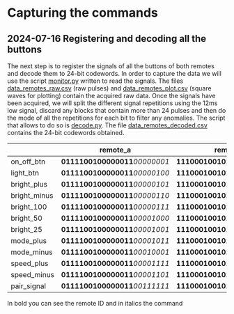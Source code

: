 # Capturing the commands
## 2024-07-16 Registering and decoding all the buttons
The next step is to register the signals of all the buttons of both remotes and decode them to 24-bit codewords. In order to capture the data we will use the script [monitor.py](/01-Reading_the_signal/monitor_plot.py) written to read the signals. The files [data_remotes_raw.csv](/02_Capturing_the_commands/data_remotes_raw.csv) (raw pulses) and [data_remotes_plot.csv](/02_Capturing_the_commands/data_remotes_plot.csv) (square waves for plotting) contain the acquired raw data.
Once the signals have been acquired, we will split the different signal repetitions using the 12ms low signal, discard any blocks that contain more than 24 pulses and then do the mode of all the repetitions for each bit to filter any anomalies. The script that allows to do so is [decode.py](/02_Capturing_the_commands/decode.py). The file [data_remotes_decoded.csv](/02_Capturing_the_commands/data_remotes_decoded.csv) contains the 24-bit codewords obtained.

|              | remote_a                       | remote_b                       |
|--------------|--------------------------------|--------------------------------|
| on_off_btn   | **0111100100000011**_00000001_ | **1110001001010100**_00000001_ |
| light_btn    | **0111100100000011**_00000100_ | **1110001001010100**_00000100_ |
| bright_plus  | **0111100100000011**_00000101_ | **1110001001010100**_00000101_ |
| bright_minus | **0111100100000011**_00000110_ | **1110001001010100**_00000110_ |
| bright_100   | **0111100100000011**_00000111_ | **1110001001010100**_00000111_ |
| bright_50    | **0111100100000011**_00001000_ | **1110001001010100**_00001000_ |
| bright_25    | **0111100100000011**_00001001_ | **1110001001010100**_00001001_ |
| mode_plus    | **0111100100000011**_00001011_ | **1110001001010100**_00001011_ |
| mode_minus   | **0111100100000011**_00010001_ | **1110001001010100**_00010001_ |
| speed_plus   | **0111100100000011**_00001111_ | **1110001001010100**_00001111_ |
| speed_minus  | **0111100100000011**_00001101_ | **1110001001010100**_00001101_ |
| pair_signal  | **0111100100000011**_00111111_ | **1110001001010100**_00111111_ |

In bold you can see the remote ID and in italics the command

